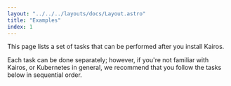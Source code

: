 ```yaml
---
layout: "../../../layouts/docs/Layout.astro"
title: "Examples"
index: 1
---
```


This page lists a set of tasks that can be performed after you install Kairos.

Each task can be done separately; however, if you're not familiar with Kairos, or Kubernetes in general, we recommend that you follow the tasks below in sequential order.

